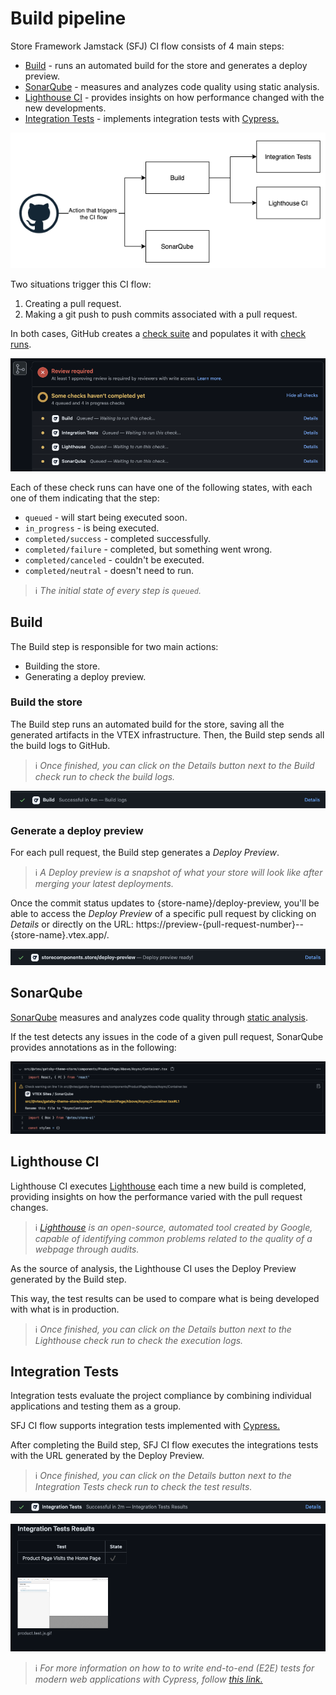 # Build pipeline

Store Framework Jamstack (SFJ) CI flow consists of 4 main steps: 

- [Build](#build) - runs an automated build for the store and generates a deploy preview.
- [SonarQube](#sonarqube) - measures and analyzes code quality using static analysis.
- [Lighthouse CI](#lighthouse-ci) - provides insights on how performance changed with the new developments.
- [Integration Tests](#integration-test) - implements integration tests with [Cypress.](https://www.cypress.io/)

![Store Framework Jamstack CI flow](./../images/ci_flow.png)


Two situations trigger this CI flow:

1. Creating a pull request.
2. Making a git push to push commits associated with a pull request.

In both cases, GitHub creates a [check suite](https://docs.github.com/en/free-pro-team@latest/rest/guides/getting-started-with-the-checks-api#about-check-suites) and populates it with [check runs](https://docs.github.com/en/free-pro-team@latest/rest/guides/getting-started-with-the-checks-api#about-check-runs). 

![Store Framework Jamstack CI checks](./../images/queued_check_runs.png)

Each of these check runs can have one of the following states, with each one of them indicating that the step:

- `queued` - will start being executed soon.
- `in_progress` - is being executed.
- `completed/success` - completed successfully.
- `completed/failure` - completed, but something went wrong.
- `completed/canceled` - couldn't be executed.
- `completed/neutral` - doesn't need to run.

>ℹ️ *The initial state of every step is `queued`.*

## Build

The Build step is responsible for two main actions:

- Building the store.
- Generating a deploy preview.

### Build the store

The Build step runs an automated build for the store, saving all the generated artifacts in the VTEX infrastructure. Then, the Build step sends all the build logs to GitHub. 

>ℹ️ *Once finished, you can click on the *Details* button next to the Build check run to check the build logs.*

![Store Framework Jamstack CI build check completed](./../images/build_check_completed.png)



### Generate a deploy preview 

For each pull request, the Build step generates a *Deploy Preview*.

>ℹ️ *A Deploy preview is a snapshot of what your store will look like after merging your latest deployments.*

Once the commit status updates to {store-name}/deploy-preview, you'll be able to access the *Deploy Preview* of a specific pull request by clicking on *Details* or directly on the URL: https://preview-{pull-request-number}--{store-name}.vtex.app/.

![Store Framework Jamstack CI deploy preview commit status](./../images/deploy_preview_commit_status.png)

## SonarQube

[SonarQube](sonarqube.md) measures and analyzes code quality through [static analysis](https://en.wikipedia.org/wiki/Static_program_analysis).

If the test detects any issues in the code of a given pull request, SonarQube provides annotations as in the following:

![Store Framework Jamstack CI sonarqube annotations](./../images/sonarqube_annotation.png)


## Lighthouse CI


Lighthouse CI executes [Lighthouse](https://developers.google.com/web/tools/lighthouse) each time a new build is completed, providing insights on how the performance varied with the pull request changes.

>ℹ️ *[Lighthouse](https://developers.google.com/web/tools/lighthouse) is an open-source, automated tool created by Google, capable of identifying common problems related to the quality of a webpage through audits.*

As the source of analysis, the Lighthouse CI uses the Deploy Preview generated by the Build step.

This way, the test results can be used to compare what is being developed with what is in production.

>ℹ️ *Once finished, you can click on the *Details* button next to the Lighthouse check run to check the execution logs.*

## Integration Tests

Integration tests evaluate the project compliance by combining individual applications and testing them as a group. 

SFJ CI flow supports integration tests implemented with [Cypress.](https://www.cypress.io/)

After completing the Build step, SFJ CI flow executes the integrations tests with the URL generated by the Deploy Preview.

>ℹ️ *Once finished, you can click on the *Details* button next to the Integration Tests check run to check the test results.*

![Store Framework Jamstack CI integration tests check completed](./../images/integration_tests_check_completed.png)

![Store Framework Jamstack CI integration tests results](./../images/integration_tests_results.png)

>ℹ️ *For more information on how to to write end-to-end (E2E) tests for modern web applications with Cypress, follow [this link.](./e2e-testing.md)*
